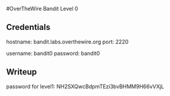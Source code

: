 #OverTheWire Bandit Level 0

## Credentials
hostname: bandit.labs.overthewire.org
port: 2220

username: bandit0
password: bandit0


## Writeup
password for level1: NH2SXQwcBdpmTEzi3bvBHMM9H66vVXjL
